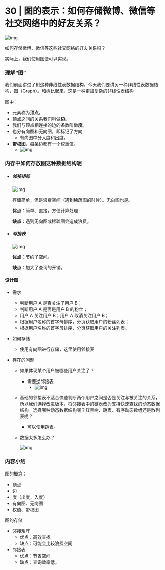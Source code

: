 # 30 | 图的表示：如何存储微博、微信等社交网络中的好友关系？

![img](https://static001.geekbang.org/resource/image/6c/ec/6c94ad5bc9c0402f53b6ced3d7e65fec.jpg)

如何存储微博、微信等这些社交网络的好友关系吗？

实际上，我们使用图便可以实现。

### 理解“图”

我们前面讲过了树这种非线性表数据结构，今天我们要讲另一种非线性表数据结构，图（Graph）。和树比起来，这是一种更加复杂的非线性表结构

图中：

- 元素称为**顶点**。
- 顶点之间的关系我们叫做**边**。
- 我们与顶点相连接的边的条数叫做**度**。
- 也分有向图和无向图，即标记了方向
  - 有向图中分入度和出度。
- **带权图**，每条边都有一个权重值。
  - ![img](https://static001.geekbang.org/resource/image/55/e8/55d7e4806dc47950ae098d959b03ace8.jpg)

### 内存中如何存放图这种数据结构呢

- ##### 邻接矩阵

  ![img](https://static001.geekbang.org/resource/image/62/d2/625e7493b5470e774b5aa91fb4fdb9d2.jpg)

  存储简单，但是浪费空间（遇到稀疏图的时候）。无向图也是。

  **优点**：简单、直接，方便计算处理

  **缺点**：遇到无向图或稀疏图会造成浪费。

- ##### 邻接表

  ![img](https://static001.geekbang.org/resource/image/03/94/039bc254b97bd11670cdc4bf2a8e1394.jpg)

  **优点**：节约了空间。

  **缺点**：加大了查询的开销。

#### 设计图

- 需求

  - 判断用户 A 是否关注了用户 B；
  - 判断用户 A 是否是用户 B 的粉丝；
  - 用户 A 关注用户 B；用户 A 取消关注用户 B；
  - 根据用户名称的首字母排序，分页获取用户的粉丝列表；
  - 根据用户名称的首字母排序，分页获取用户的关注列表。

- 如何存储

  - 使用有向图进行存储，这里使用邻接表

- 存在的问题

  - 如果体现某个用户被哪些用户关注了？

    - 需要逆邻接表
      - ![img](https://static001.geekbang.org/resource/image/50/a1/501440bcffdcf4e6f9a5ca1117e990a1.jpg)

  - 基础的邻接表不适合快速判断两个用户之间是否是关注与被关注的关系，所以我们选择改进版本，将邻接表中的链表改为支持快速查找的动态数据结构。选择哪种动态数据结构呢？红黑树、跳表、有序动态数组还是散列表呢？

    - 可以使用跳表。

  - 数据太多怎么办？

    ![img](https://static001.geekbang.org/resource/image/08/2f/08e4f4330a1d88e9fec94b0f2d1bbe2f.jpg)

### 内容小结

图的概念：

- 顶点
- 边
- 度（出度，入度）
- 有向图、无向图
- 权值、带权图

图的存储

- 邻接矩阵
  - 优点：高效查找
  - 缺点：可能会比较浪费空间
- 邻接表
  - 优点：节省空间
  - 缺点：查询效率低。